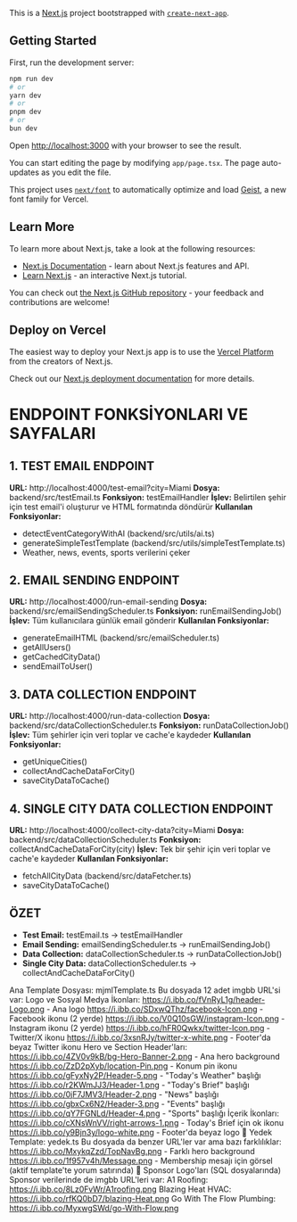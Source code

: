 This is a [Next.js](https://nextjs.org) project bootstrapped with [`create-next-app`](https://nextjs.org/docs/app/api-reference/cli/create-next-app).

## Getting Started

First, run the development server:

```bash
npm run dev
# or
yarn dev
# or
pnpm dev
# or
bun dev
```

Open [http://localhost:3000](http://localhost:3000) with your browser to see the result.

You can start editing the page by modifying `app/page.tsx`. The page auto-updates as you edit the file.

This project uses [`next/font`](https://nextjs.org/docs/app/building-your-application/optimizing/fonts) to automatically optimize and load [Geist](https://vercel.com/font), a new font family for Vercel.

## Learn More

To learn more about Next.js, take a look at the following resources:

- [Next.js Documentation](https://nextjs.org/docs) - learn about Next.js features and API.
- [Learn Next.js](https://nextjs.org/learn) - an interactive Next.js tutorial.

You can check out [the Next.js GitHub repository](https://github.com/vercel/next.js) - your feedback and contributions are welcome!

## Deploy on Vercel

The easiest way to deploy your Next.js app is to use the [Vercel Platform](https://vercel.com/new?utm_medium=default-template&filter=next.js&utm_source=create-next-app&utm_campaign=create-next-app-readme) from the creators of Next.js.

Check out our [Next.js deployment documentation](https://nextjs.org/docs/app/building-your-application/deploying) for more details.


# ENDPOINT FONKSİYONLARI VE SAYFALARI

## 1. TEST EMAIL ENDPOINT
**URL:** http://localhost:4000/test-email?city=Miami
**Dosya:** backend/src/testEmail.ts
**Fonksiyon:** testEmailHandler
**İşlev:** Belirtilen şehir için test email'i oluşturur ve HTML formatında döndürür
**Kullanılan Fonksiyonlar:**
- detectEventCategoryWithAI (backend/src/utils/ai.ts)
- generateSimpleTestTemplate (backend/src/utils/simpleTestTemplate.ts)
- Weather, news, events, sports verilerini çeker

## 2. EMAIL SENDING ENDPOINT
**URL:** http://localhost:4000/run-email-sending
**Dosya:** backend/src/emailSendingScheduler.ts
**Fonksiyon:** runEmailSendingJob()
**İşlev:** Tüm kullanıcılara günlük email gönderir
**Kullanılan Fonksiyonlar:**
- generateEmailHTML (backend/src/emailScheduler.ts)
- getAllUsers()
- getCachedCityData()
- sendEmailToUser()

## 3. DATA COLLECTION ENDPOINT
**URL:** http://localhost:4000/run-data-collection
**Dosya:** backend/src/dataCollectionScheduler.ts
**Fonksiyon:** runDataCollectionJob()
**İşlev:** Tüm şehirler için veri toplar ve cache'e kaydeder
**Kullanılan Fonksiyonlar:**
- getUniqueCities()
- collectAndCacheDataForCity()
- saveCityDataToCache()

## 4. SINGLE CITY DATA COLLECTION ENDPOINT
**URL:** http://localhost:4000/collect-city-data?city=Miami
**Dosya:** backend/src/dataCollectionScheduler.ts
**Fonksiyon:** collectAndCacheDataForCity(city)
**İşlev:** Tek bir şehir için veri toplar ve cache'e kaydeder
**Kullanılan Fonksiyonlar:**
- fetchAllCityData (backend/src/dataFetcher.ts)
- saveCityDataToCache()

## ÖZET
- **Test Email:** testEmail.ts → testEmailHandler
- **Email Sending:** emailSendingScheduler.ts → runEmailSendingJob()
- **Data Collection:** dataCollectionScheduler.ts → runDataCollectionJob()
- **Single City Data:** dataCollectionScheduler.ts → collectAndCacheDataForCity() 

 Ana Template Dosyası: mjmlTemplate.ts
Bu dosyada 12 adet imgbb URL'si var:
Logo ve Sosyal Medya İkonları:
https://i.ibb.co/fVnRyL1g/header-Logo.png - Ana logo
https://i.ibb.co/SDxwQThz/facebook-Icon.png - Facebook ikonu (2 yerde)
https://i.ibb.co/V0Q10sGW/instagram-Icon.png - Instagram ikonu (2 yerde)
https://i.ibb.co/hFR0Qwkx/twitter-Icon.png - Twitter/X ikonu
https://i.ibb.co/3xsnRJy/twitter-x-white.png - Footer'da beyaz Twitter ikonu
Hero ve Section Header'ları:
https://i.ibb.co/4ZV0v9kB/bg-Hero-Banner-2.png - Ana hero background
https://i.ibb.co/ZzD2pXyb/location-Pin.png - Konum pin ikonu
https://i.ibb.co/gFyxNy2P/Header-5.png - "Today's Weather" başlığı
https://i.ibb.co/r2KWmJJ3/Header-1.png - "Today's Brief" başlığı
https://i.ibb.co/0jF7JMV3/Header-2.png - "News" başlığı
https://i.ibb.co/gbxCx6N2/Header-3.png - "Events" başlığı
https://i.ibb.co/qY7FGNLd/Header-4.png - "Sports" başlığı
İçerik İkonları:
https://i.ibb.co/cXNsWnVV/right-arrows-1.png - Today's Brief için ok ikonu
https://i.ibb.co/y9Bjn3y/logo-white.png - Footer'da beyaz logo
📍 Yedek Template: yedek.ts
Bu dosyada da benzer URL'ler var ama bazı farklılıklar:
https://i.ibb.co/MxykqZzd/TopNavBg.png - Farklı hero background
https://i.ibb.co/1f957v4h/Message.png - Membership mesajı için görsel (aktif template'te yorum satırında)
📍 Sponsor Logo'ları (SQL dosyalarında)
Sponsor verilerinde de imgbb URL'leri var:
A1 Roofing: https://i.ibb.co/8Lz0FvWr/A1roofing.png
Blazing Heat HVAC: https://i.ibb.co/rfKQ0bD7/blazing-Heat.png
Go With The Flow Plumbing: https://i.ibb.co/MyxwgSWd/go-With-Flow.png